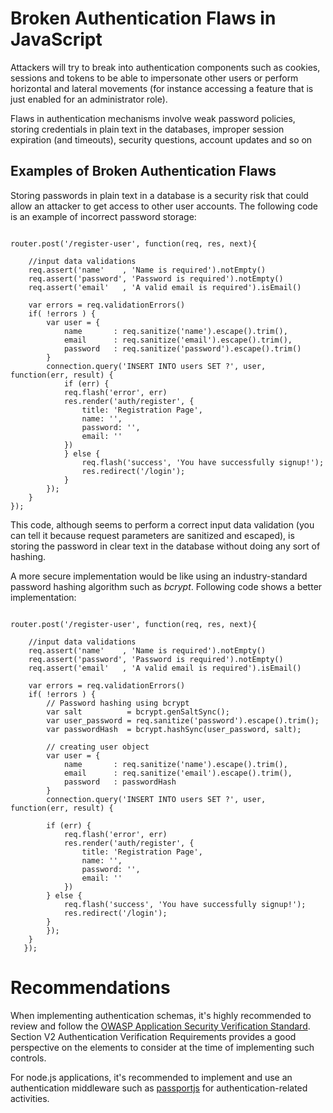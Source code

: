 # Broken Authentication Flaws in JavaScript

Attackers will try to break into authentication components such as cookies, sessions and tokens to be able to impersonate other users or perform horizontal and lateral movements (for instance accessing a feature that is just enabled for an administrator role).

Flaws in authentication mechanisms involve weak password policies, storing credentials in plain text in the databases, improper session expiration (and timeouts), security questions, account updates and so on

## Examples of Broken Authentication Flaws

Storing passwords in plain text in a database is a security risk that could allow an attacker to get access to other user accounts. The following code is an example of incorrect password storage:

```node

router.post('/register-user', function(req, res, next){    
    
    //input data validations 
    req.assert('name'    , 'Name is required').notEmpty()          
    req.assert('password', 'Password is required').notEmpty()   
    req.assert('email'   , 'A valid email is required').isEmail()  
    
    var errors = req.validationErrors()
    if( !errors ) { 
        var user = {
            name       : req.sanitize('name').escape().trim(),
            email      : req.sanitize('email').escape().trim(),
            password   : req.sanitize('password').escape().trim()
        }
        connection.query('INSERT INTO users SET ?', user, function(err, result) {
            if (err) {
            req.flash('error', err)
            res.render('auth/register', {
                title: 'Registration Page',
                name: '',
                password: '',
                email: ''                    
            })
            } else {                
                req.flash('success', 'You have successfully signup!');
                res.redirect('/login');
            }
        });
    }
});
```
This code, although seems to perform a correct input data validation (you can tell it because request parameters are sanitized and escaped), is storing the password in clear text in the database without doing any sort of hashing.

A more secure implementation would be like using an industry-standard password hashing algorithm such as *bcrypt*. Following code shows a better implementation:

```node

router.post('/register-user', function(req, res, next){    
    
    //input data validations 
    req.assert('name'    , 'Name is required').notEmpty()          
    req.assert('password', 'Password is required').notEmpty()   
    req.assert('email'   , 'A valid email is required').isEmail()  
    
    var errors = req.validationErrors()
    if( !errors ) { 
        // Password hashing using bcrypt    
        var salt          = bcrypt.genSaltSync();    
        var user_password = req.sanitize('password').escape().trim();
        var passwordHash  = bcrypt.hashSync(user_password, salt);    
        
        // creating user object
        var user = {
            name       : req.sanitize('name').escape().trim(),
            email      : req.sanitize('email').escape().trim(),
            password   : passwordHash
        }
        connection.query('INSERT INTO users SET ?', user, function(err, result) {

        if (err) {
            req.flash('error', err)
            res.render('auth/register', {
                title: 'Registration Page',
                name: '',
                password: '',
                email: ''                    
            })
        } else {                
            req.flash('success', 'You have successfully signup!');
            res.redirect('/login');
        }
        });
    }
   });

```

# Recommendations

When implementing authentication schemas, it's highly recommended to review and follow the [OWASP Application Security Verification Standard](https://owasp.org/www-project-application-security-verification-standard/). Section V2 Authentication Verification Requirements provides a good perspective on the elements to consider at the time of implementing such controls.

For node.js applications, it's recommended to implement and use an authentication middleware such as [passportjs](http://www.passportjs.org/) for authentication-related activities.



